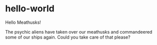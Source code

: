 # hello-world
Hello Meathusks!

The psychic aliens have taken over our meathusks and commandeered some of our ships again. Could you take care of that please?

